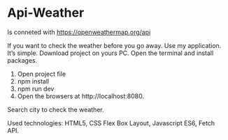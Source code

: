 # Api-Weather

Is conneted with https://openweathermap.org/api

If you want to check the weather before you go away. 
Use my application. It’s simple.
Download project on yours PC. Open the terminal and install packages.

1. Open project file
2. npm install 
3. npm run dev
4. Open the browsers at http://localhost:8080.

Search city to check the weather.

Used technologies: HTML5, CSS Flex Box Layout, Javascript ES6, Fetch API.
